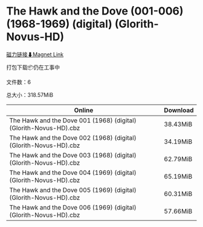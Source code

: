 # The Hawk and the Dove (001-006) (1968-1969) (digital) (Glorith-Novus-HD)

[磁力链接⬇Magnet Link](magnet:?xt=urn:btih:92b1f14b27de6e4240dcc5ba518059325f37f395&dn=The%20Hawk%20and%20the%20Dove%20%28001-006%29%20%281968-1969%29%20%28digital%29%20%28Glorith-Novus-HD%29)

打包下载📦仍在工事中

文件数：6

总大小：318.57MiB

Online | Download
--- | ---
The Hawk and the Dove 001 (1968) (digital) (Glorith-Novus-HD).cbz | 38.43MiB
The Hawk and the Dove 002 (1968) (digital) (Glorith-Novus-HD).cbz | 34.19MiB
The Hawk and the Dove 003 (1968) (digital) (Glorith-Novus-HD).cbz | 62.79MiB
The Hawk and the Dove 004 (1969) (digital) (Glorith-Novus-HD).cbz | 65.19MiB
The Hawk and the Dove 005 (1969) (digital) (Glorith-Novus-HD).cbz | 60.31MiB
The Hawk and the Dove 006 (1969) (digital) (Glorith-Novus-HD).cbz | 57.66MiB
